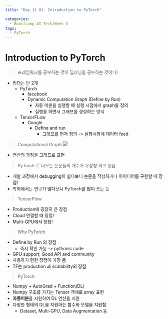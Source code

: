 ```yaml
---
title: "Day_11 01. Introduction to PyTorch"

categories:
  - Boostcamp_AI_Tech/Week_3
tags:
  - PyTorch
--- 
```


# Introduction to PyTorch

> 프레임워크를 공부하는 것이 딥러닝을 공부하는 것이다!

- 리더는 단 2개
  - PyTorch
    - facebook
    - Dynamic Computation Graph (Define by Run)
      - 자동 미분을 실행할 때 실행 시점에서 graph를 정의
      - 실행을 하면서 그래프를 생성하는 방식
  - TensorFLow
    - Google
      - Define and run
        - 그래프를 먼저 정의 -> 실행시점에 데이터 feed

> Computational Graph
    ![]({{site.url}}/assets/images/2021-08-17-09-41-51.png)

- 연산의 과정을 그래프로 표현

> PyTorch 로 나오는 논문들의 개수가 우상향 하고 있음

- 개발 과정에서 debugging이 쉽다보니 논문을 작성하거나 아이디어를 구현할 때 장점!
- 학회에서는 연구가 많다보니 PyTorch를 많이 쓰는 듯

> TensorFlow

- Production에 굉장히 큰 장점
- Cloud 연결할 때 장점!
- Multi-GPU에서 장점!

> Why PyTorch

- Define by Run 의 장점
  - 즉시 확인 가능 -> pythonic code
- GPU support, Good API and community
- 사용하기 편한 장점이 가장 큼
- TF는 production 과 scalability의 장점

> PyTorch

- Numpy + AutoGrad + Function(DL)
- Numpy 구조를 가지는 Tensor 객체로 array 표현
- **자동미분**을 지원하여 DL 연산을 지원
- 다양한 형태의 DL을 지원하는 함수와 모델을 지원함
  - Dataset, Multi-GPU, Data Augmentation 등




